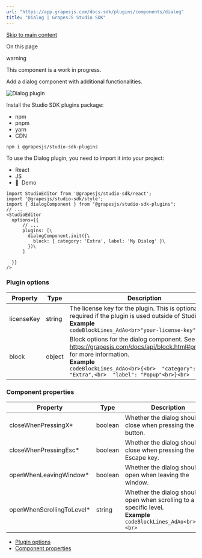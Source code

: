 ```yaml
---
url: "https://app.grapesjs.com/docs-sdk/plugins/components/dialog"
title: "Dialog | GrapesJS Studio SDK"
---
```


[Skip to main content](https://app.grapesjs.com/docs-sdk/plugins/components/dialog#__docusaurus_skipToContent_fallback)

On this page

warning

This component is a work in progress.

Add a dialog component with additional functionalities.

![Dialog plugin](https://app.grapesjs.com/docs-sdk/assets/images/dialog-plugin-cd8fa2215a71133288aaa786cf730544.png)

Install the Studio SDK plugins package:

- npm
- pnpm
- yarn
- CDN

```codeBlockLines_AdAo
npm i @grapesjs/studio-sdk-plugins

```

To use the Dialog plugin, you need to import it into your project:

- React
- JS
- 🍇  Demo

```codeBlockLines_AdAo
import StudioEditor from '@grapesjs/studio-sdk/react';
import '@grapesjs/studio-sdk/style';
import { dialogComponent } from "@grapesjs/studio-sdk-plugins";
// ...
<StudioEditor
  options={{
      // ...
      plugins: [\
        dialogComponent.init({\
          block: { category: 'Extra', label: 'My Dialog' }\
        })\
      ]

  }}
/>

```

### Plugin options [​](https://app.grapesjs.com/docs-sdk/plugins/components/dialog\#plugin-options "Direct link to Plugin options")

| Property | Type | Description |
| --- | --- | --- |
| licenseKey | string | The license key for the plugin. This is optional, only required if the plugin is used outside of Studio SDK.<br>**Example**<br>```codeBlockLines_AdAo<br>"your-license-key"<br>``` |
| block | object | Block options for the dialog component. See https://grapesjs.com/docs/api/block.html#properties for more information.<br>**Example**<br>```codeBlockLines_AdAo<br>{<br>  "category": "Extra",<br>  "label": "Popup"<br>}<br>``` |

### Component properties [​](https://app.grapesjs.com/docs-sdk/plugins/components/dialog\#component-properties "Direct link to Component properties")

| Property | Type | Description |
| --- | --- | --- |
| closeWhenPressingX\* | boolean | Whether the dialog should close when pressing the X button. |
| closeWhenPressingEsc\* | boolean | Whether the dialog should close when pressing the Escape key. |
| openWhenLeavingWindow\* | boolean | Whether the dialog should open when leaving the window. |
| openWhenScrollingToLevel\* | string | Whether the dialog should open when scrolling to a specific level.<br>**Example**<br>```codeBlockLines_AdAo<br>"500"<br>``` |

- [Plugin options](https://app.grapesjs.com/docs-sdk/plugins/components/dialog#plugin-options)
- [Component properties](https://app.grapesjs.com/docs-sdk/plugins/components/dialog#component-properties)